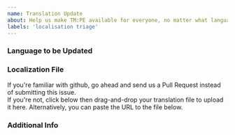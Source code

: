 ```yaml
---
name: Translation Update
about: Help us make TM:PE available for everyone, no matter what language.
labels: 'localisation triage'
---
```


<!-- Want to see an example translation update before you submit one? See: https://bit.ly/tmpe-ettu -->

### Language to be Updated


### Localization File
If you're familiar with github, go ahead and send us a Pull Request instead of submitting this issue.  
If you're not, click below then drag-and-drop your translation file to upload it here. Alternatively, you can paste the URL to the file below.
<!-- Don't understand how to get one of these? See: https://bit.ly/tmpe-localisation -->


### Additional Info
